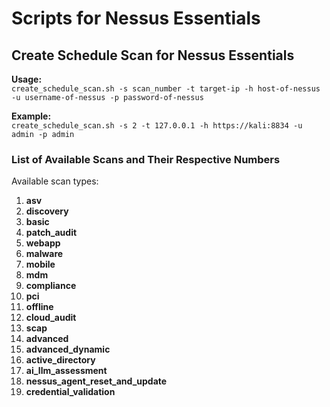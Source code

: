 # Scripts for Nessus Essentials

## Create Schedule Scan for Nessus Essentials

**Usage:**  
`create_schedule_scan.sh -s scan_number -t target-ip -h host-of-nessus -u username-of-nessus -p password-of-nessus`  

**Example:**  
`create_schedule_scan.sh -s 2 -t 127.0.0.1 -h https://kali:8834 -u admin -p admin`  

### List of Available Scans and Their Respective Numbers

Available scan types:  
1. **asv**  
2. **discovery**  
3. **basic**  
4. **patch_audit**  
5. **webapp**  
6. **malware**  
7. **mobile**  
8. **mdm**  
9. **compliance**  
10. **pci**  
11. **offline**  
12. **cloud_audit**  
13. **scap**  
14. **advanced**  
15. **advanced_dynamic**  
16. **active_directory**  
17. **ai_llm_assessment**  
18. **nessus_agent_reset_and_update**  
19. **credential_validation**  

